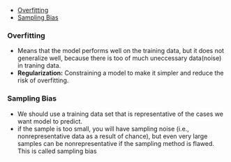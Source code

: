 - [Overfitting](#of)
- [Sampling Bias](#sb)

<a name=of></a>
### Overfitting
- Means that the model performs well on the training data, but it does not generalize well, because there is too of much uneccessary data(noise) in traning data.
- **Regularization:** Constraining a model to make it simpler and reduce the risk of overfitting.

<a name=bs></a>
### Sampling Bias
- We should use a training data set that is representative of the cases we want model to predict.
- if the sample is too small, you will have sampling noise (i.e., nonrepresentative data as a result of chance), but even very large samples can be nonrepresentative if the sampling method
is flawed. This is called sampling bias
